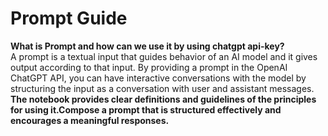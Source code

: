 # <strong> Prompt Guide </strong>
 <strong> What is Prompt and how can we use it by using chatgpt api-key? </strong>
 <br>
 A prompt is a textual input that guides  behavior of an AI model and it gives output according to that input. By providing a prompt in the OpenAI ChatGPT API, you can have interactive conversations  with the model by structuring the input as a conversation with user and assistant messages.<br>
 <strong> The notebook provides clear definitions and guidelines of the principles for using it.Compose a prompt that is structured effectively and encourages a meaningful responses.
</strong><br>
